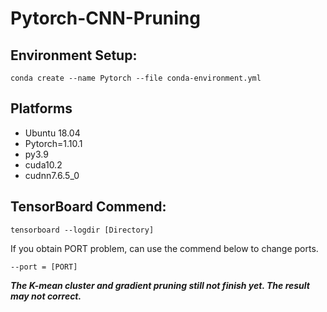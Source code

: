 # Pytorch-CNN-Pruning
## Environment Setup:
```conda create --name Pytorch --file conda-environment.yml```

## Platforms
- Ubuntu 18.04
- Pytorch=1.10.1
- py3.9
- cuda10.2
- cudnn7.6.5_0


## TensorBoard Commend:
```tensorboard --logdir [Directory]```

If you obtain PORT problem, can use the commend below to change ports.


```--port = [PORT]```

***The K-mean cluster and gradient pruning still not finish yet. The result may not correct.***
